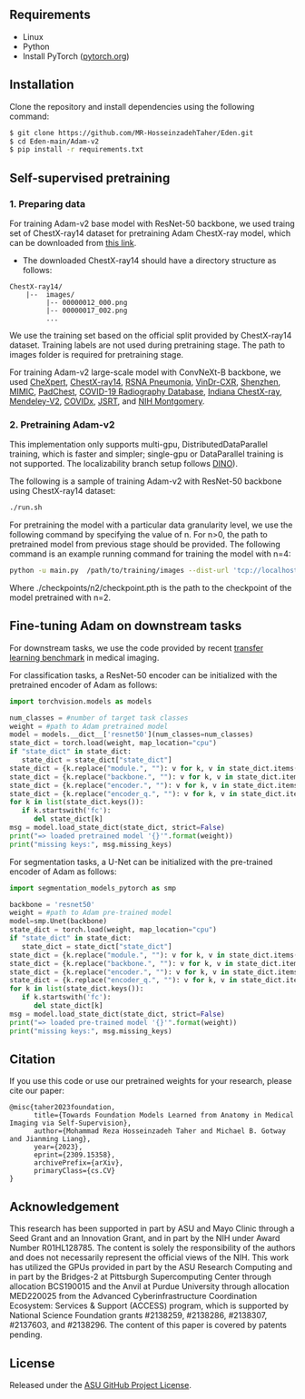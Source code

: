 
## Requirements
+ Linux
+ Python
+ Install PyTorch ([pytorch.org](http://pytorch.org))


## Installation
Clone the repository and install dependencies using the following command:
```bash
$ git clone https://github.com/MR-HosseinzadehTaher/Eden.git
$ cd Eden-main/Adam-v2
$ pip install -r requirements.txt
```

## Self-supervised pretraining
### 1. Preparing data
For training Adam-v2 base model with ResNet-50 backbone, we used traing set of ChestX-ray14 dataset for pretraining Adam ChestX-ray model, which can be downloaded from [this link](https://nihcc.app.box.com/v/ChestXray-NIHCC).

- The downloaded ChestX-ray14 should have a directory structure as follows:
```
ChestX-ray14/
    |--  images/ 
         |-- 00000012_000.png
         |-- 00000017_002.png
         ... 
```
We use the training set based on the official split provided by ChestX-ray14 dataset. Training labels are not used during pretraining stage. The path to images folder is required for pretraining stage.

For training Adam-v2 large-scale model with ConvNeXt-B backbone, we used  [CheXpert](https://stanfordmlgroup.github.io/competitions/chexpert/), [ChestX-ray14](https://nihcc.app.box.com/v/ChestXray-NIHCC), [RSNA Pneumonia](https://www.kaggle.com/c/rsna-pneumonia-detection-challenge),  [VinDr-CXR](https://vindr.ai/datasets/cxr), [Shenzhen](https://lhncbc.nlm.nih.gov/LHC-downloads/downloads.html#tuberculosis-image-data-sets), [MIMIC](https://physionet.org/content/mimic-cxr/2.0.0/), [PadChest](), [COVID-19 Radiography Database](), [Indiana ChestX-ray](), [Mendeley-V2](), [COVIDx](), [JSRT](), and [NIH Montgomery]().

### 2. Pretraining Adam-v2
This implementation only supports multi-gpu, DistributedDataParallel training, which is faster and simpler; single-gpu or DataParallel training is not supported. The localizability branch setup follows [DINO](https://github.com/facebookresearch/dino)). 

The following is a sample of training Adam-v2 with ResNet-50 backbone using ChestX-ray14 dataset:

```bash
./run.sh
```

For pretraining the model with a particular data granularity level, we use the following command by specifying the value of n. For n>0, the path to pretrained model from previous stage should be provided. The following command is an example running command for training the model with n=4:
```bash
python -u main.py  /path/to/training/images --dist-url 'tcp://localhost:10002' --multiprocessing-distributed --world-size 1 --rank 0 --mlp --moco-t 0.2 --aug-plus --cos --exp_name n4  --epochs 200 --workers 16  --train_list dataset/Xray14_train_official.txt --val_list dataset/Xray14_val_official.txt --checkpoint-dir ./checkpoints  --weights ./checkpoints/n2/checkpoint.pth  --n 4 --sim_threshold 0.8 
```
Where ./checkpoints/n2/checkpoint.pth is the path to the checkpoint of the model pretrained with n=2.

## Fine-tuning Adam on downstream tasks
For downstream tasks, we use the code provided by recent [transfer learning benchmark](https://github.com/MR-HosseinzadehTaher/BenchmarkTransferLearning) in medical imaging. 

For classification tasks, a ResNet-50 encoder can be initialized with the pretrained encoder of Adam as follows:
```python
import torchvision.models as models

num_classes = #number of target task classes
weight = #path to Adam pretrained model
model = models.__dict__['resnet50'](num_classes=num_classes)
state_dict = torch.load(weight, map_location="cpu")
if "state_dict" in state_dict:
   state_dict = state_dict["state_dict"]
state_dict = {k.replace("module.", ""): v for k, v in state_dict.items()}
state_dict = {k.replace("backbone.", ""): v for k, v in state_dict.items()}
state_dict = {k.replace("encoder.", ""): v for k, v in state_dict.items()}
state_dict = {k.replace("encoder_q.", ""): v for k, v in state_dict.items()}
for k in list(state_dict.keys()):
   if k.startswith('fc'):
      del state_dict[k]
msg = model.load_state_dict(state_dict, strict=False)
print("=> loaded pretrained model '{}'".format(weight))
print("missing keys:", msg.missing_keys)
```

For segmentation tasks, a U-Net can be initialized with the pre-trained encoder of Adam as follows:
```python
import segmentation_models_pytorch as smp

backbone = 'resnet50'
weight = #path to Adam pre-trained model
model=smp.Unet(backbone)
state_dict = torch.load(weight, map_location="cpu")
if "state_dict" in state_dict:
   state_dict = state_dict["state_dict"]
state_dict = {k.replace("module.", ""): v for k, v in state_dict.items()}
state_dict = {k.replace("backbone.", ""): v for k, v in state_dict.items()}
state_dict = {k.replace("encoder.", ""): v for k, v in state_dict.items()}
state_dict = {k.replace("encoder_q.", ""): v for k, v in state_dict.items()}
for k in list(state_dict.keys()):
   if k.startswith('fc'):
      del state_dict[k]
msg = model.load_state_dict(state_dict, strict=False)
print("=> loaded pre-trained model '{}'".format(weight))
print("missing keys:", msg.missing_keys)

```




## Citation
If you use this code or use our pretrained weights for your research, please cite our paper:
```
@misc{taher2023foundation,
      title={Towards Foundation Models Learned from Anatomy in Medical Imaging via Self-Supervision}, 
      author={Mohammad Reza Hosseinzadeh Taher and Michael B. Gotway and Jianming Liang},
      year={2023},
      eprint={2309.15358},
      archivePrefix={arXiv},
      primaryClass={cs.CV}
}
```
## Acknowledgement
This research has been supported in part by ASU and Mayo Clinic through a
Seed Grant and an Innovation Grant, and in part by the NIH under Award
Number R01HL128785. The content is solely the responsibility of the authors
and does not necessarily represent the official views of the NIH. This work has
utilized the GPUs provided in part by the ASU Research Computing and in
part by the Bridges-2 at Pittsburgh Supercomputing Center through allocation
BCS190015 and the Anvil at Purdue University through allocation MED220025
from the Advanced Cyberinfrastructure Coordination Ecosystem: Services &
Support (ACCESS) program, which is supported by National Science Foundation
grants #2138259, #2138286, #2138307, #2137603, and #2138296. The content
of this paper is covered by patents pending.

## License

Released under the [ASU GitHub Project License](./LICENSE).
